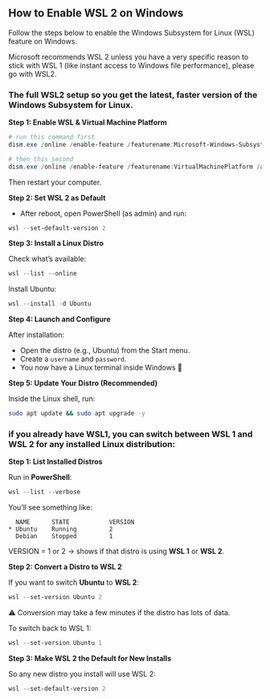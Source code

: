 ## How to Enable WSL 2 on Windows 
Follow the steps below to enable the Windows Subsystem for Linux (WSL) feature on Windows.

Microsoft recommends WSL 2 unless you have a very specific reason to stick with WSL 1 (like instant access to Windows file performance), please go with WSL2.


### The full WSL2 setup so you get the latest, faster version of the Windows Subsystem for Linux.

**Step 1: Enable WSL & Virtual Machine Platform**

```powershell
# run this command first
dism.exe /online /enable-feature /featurename:Microsoft-Windows-Subsystem-Linux /all /norestart

# then this second
dism.exe /online /enable-feature /featurename:VirtualMachinePlatform /all /norestart
```
Then restart your computer.

**Step 2: Set WSL 2 as Default**
- After reboot, open PowerShell (as admin) and run:
```powershell
wsl --set-default-version 2
```

**Step 3: Install a Linux Distro**

Check what’s available:
```powershell
wsl --list --online
```

Install Ubuntu:
```powershell
wsl --install -d Ubuntu
```

**Step 4: Launch and Configure**

After installation:
- Open the distro (e.g., Ubuntu) from the Start menu.
- Create a `username` and `password`.
- You now have a Linux terminal inside Windows 🚀

**Step 5: Update Your Distro (Recommended)**

Inside the Linux shell, run:
```bash
sudo apt update && sudo apt upgrade -y
```

### if you already have WSL1, you can switch between WSL 1 and WSL 2 for any installed Linux distribution:
**Step 1: List Installed Distros**

Run in **PowerShell**:
```powershell
wsl --list --verbose
```
You’ll see something like:
```pgsql
  NAME      STATE           VERSION
* Ubuntu    Running         2
  Debian    Stopped         1
```

VERSION = 1 or 2 → shows if that distro is using **WSL 1** or **WSL 2**.

**Step 2: Convert a Distro to WSL 2**

If you want to switch **Ubuntu** to **WSL 2**:
```powershell
wsl --set-version Ubuntu 2
```
⚠️ Conversion may take a few minutes if the distro has lots of data.

To switch back to WSL 1:
```powershell
wsl --set-version Ubuntu 1
```
**Step 3: Make WSL 2 the Default for New Installs**

So any new distro you install will use WSL 2:
```powershell
wsl --set-default-version 2
```



<!-- ## If the above process will not work for you, use the steps below:

1. Open **PowerShell as Administrator**
- Press `Win + X` → select **Windows PowerShell (Admin)** or **Terminal (Admin)**.

2. Run the command:
```powershell
Enable-WindowsOptionalFeature -Online -FeatureName Microsoft-Windows-Subsystem-Linux
```
3. Restart your computer when prompted.

### After enabling WSL
If you’re using Windows 10 (2004+) or Windows 11, you can directly install WSL and a Linux distro with:
```powershell
wsl --install
```
This installs the latest **Ubuntu** by default. -->

